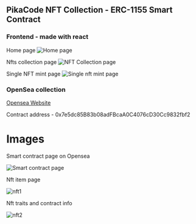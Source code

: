 ## PikaCode NFT Collection - ERC-1155 Smart Contract

### Frontend - made with react

Home page
![Home page](https://github.com/Ptopic/Advanced-smart-contracts/assets/45322112/fa9a468f-6ccf-44d9-8530-022b3a702e95)

Nfts collection page
![NFT Collection page](https://github.com/Ptopic/Advanced-smart-contracts/assets/45322112/658e40d8-dcb1-4464-9aff-d08ea56dbf75)

Single NFT mint page
![Single nft mint page](https://github.com/Ptopic/Advanced-smart-contracts/assets/45322112/505074ec-79ef-4255-86d0-4e2141d294f8)

### OpenSea collection

[Opensea Website](https://testnets.opensea.io/collection/pikacoders)

Contract address - 0x7e5dc85B83b08adFBcaA0C4076cD30Cc9832fbf2

# Images

Smart contract page on Opensea

![Smart contract page](https://github.com/Ptopic/Advanced-smart-contracts/assets/45322112/eca24d18-31fb-484c-8c69-37971f80c8a8)

Nft item page

![nft1](https://github.com/Ptopic/Advanced-smart-contracts/assets/45322112/ebec5903-435f-4515-979a-99d72ec5a513)

Nft traits and contract info

![nft2](https://github.com/Ptopic/Advanced-smart-contracts/assets/45322112/686793b3-990c-4795-92ac-87113d1d8cc7)
